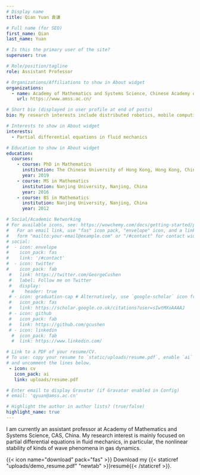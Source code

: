 ```yaml
---
# Display name
title: Qian Yuan 袁谦

# Full name (for SEO)
first_name: Qian
last_name: Yuan

# Is this the primary user of the site?
superuser: true

# Role/position/tagline
role: Assistant Professor

# Organizations/Affiliations to show in About widget
organizations:
  - name: Academy of Mathematics and Systems Science, Chinese Academy of Sciences
    url: https://www.amss.ac.cn/

# Short bio (displayed in user profile at end of posts)
bio: My research interests include distributed robotics, mobile computing and programmable matter.

# Interests to show in About widget
interests:
  - Partial differential equations in fluid mechanics

# Education to show in About widget
education:
  courses:
    - course: PhD in Mathematics
      institution: The Chinese University of Hong Kong, Hong Kong, China
      year: 2019
    - course: MS in Mathematics
      institution: Nanjing University, Nanjing, China
      year: 2016
    - course: BS in Mathematics
      institution: Nanjing University, Nanjing, China
      year: 2012

# Social/Academic Networking
# For available icons, see: https://wowchemy.com/docs/getting-started/page-builder/#icons
#   For an email link, use "fas" icon pack, "envelope" icon, and a link in the
#   form "mailto:your-email@example.com" or "/#contact" for contact widget.
# social:
#  - icon: envelope
#    icon_pack: fas
#    link: '/#contact'
#  - icon: twitter
#    icon_pack: fab
 #   link: https://twitter.com/GeorgeCushen
 #   label: Follow me on Twitter
 #   display:
  #    header: true
 # - icon: graduation-cap # Alternatively, use `google-scholar` icon from `ai` icon pack
 #   icon_pack: fas
 #   link: https://scholar.google.co.uk/citations?user=sIwtMXoAAAAJ
 # - icon: github
 #   icon_pack: fab
 #   link: https://github.com/gcushen
 # - icon: linkedin
  #  icon_pack: fab
  #  link: https://www.linkedin.com/

# Link to a PDF of your resume/CV.
# To use: copy your resume to `static/uploads/resume.pdf`, enable `ai` icons in `params.yaml`,
# and uncomment the lines below.
 - icon: cv
   icon_pack: ai
   link: uploads/resume.pdf

# Enter email to display Gravatar (if Gravatar enabled in Config)
# email: 'qyuan@amss.ac.cn'

# Highlight the author in author lists? (true/false)
highlight_name: true
---
```


I am currently an assistant professor at Academy of Mathematics and Systems Science, CAS, China. My research interest is mainly focused on partial differential equations in fluid mechanics, in particular, the nonlinear stability of kinds of wave phenomena in gas dynamics.

{{< icon name="download" pack="fas" >}} Download my {{< staticref "uploads/demo_resume.pdf" "newtab" >}}resumé{{< /staticref >}}.
